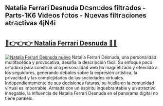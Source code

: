 ## Natalia Ferrari Desnuda D𝚎sn𝚞dos filtr𝚊dos - Parts-1K6 Vid𝚎os f𝚘tos - N𝚞evas filtr𝚊ciones atr𝚊ctivas 4jN4i

# <h2><a href="http://mbbqyf8.tromn.icu/?c=Natalia+Ferrari+Desnuda">🔗👉👉👉 Natalia Ferrari Desnuda 🔗🔗</a></h2>

[![Natalia Ferrari Desnuda nuevo](https://i.imgur.com/pEAQMta.gif)](http://mbbqyf8.tromn.icu/?c=Natalia+Ferrari+Desnuda)
Natalia Ferrari Desnuda, una personalidad multifacética y provocativa, desafía la descripción fácil. Su enfoque poco ortodoxo para construir una personalidad web ha magnetizado y ofendido a los seguidores, generando debates sobre la expresión artística, la privacidad y las complejidades de las sociedades virtuales. Independientemente de sus decisiones futuras, su huella en la comunidad virtual es imborrable. Armada con un espíritu inquebrantable y un atractivo innegable, la influencia de Natalia Ferrari Desnuda en el panorama digital no tiene paralelo.
